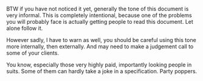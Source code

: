 BTW if you have not noticed it yet, generally the tone of this document is very informal. This is completely intentional, because one of the problems you will probably face is actually getting people to read this document. Let alone follow it. 

However sadly, I have to warn as well, you should be careful using this tone more internally, then externally. And may need to make a judgement call to some of your clients.

You know, especially those very highly paid, importantly looking people in suits. Some of them can hardly take a joke in a specification. Party poppers.
